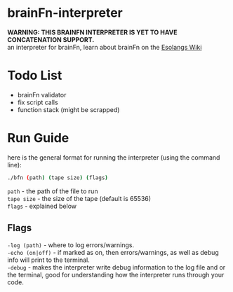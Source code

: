 # brainFn-interpreter
**WARNING: THIS BRAINFN INTERPRETER IS YET TO HAVE CONCATENATION SUPPORT.**
<br>an interpreter for brainFn, learn about brainFn on the [Esolangs Wiki](https://esolangs.org/wiki/BrainFn)
# Todo List
* brainFn validator
* fix script calls
* function stack (might be scrapped)

# Run Guide
here is the general format for running the interpreter (using the command line):
```sh
./bfn (path) (tape size) (flags)
```
`path` - the path of the file to run<br>
`tape size` - the size of the tape (default is 65536)<br>
`flags` - explained below<br>
## Flags
`-log (path)` - where to log errors\/warnings.<br>
`-echo (on|off)` - if marked as on, then errors\/warnings, as well as debug info will print to the terminal.<br>
`-debug` - makes the interpreter write debug information to the log file and or the terminal, good for understanding how the interpreter runs through your code.<br>
